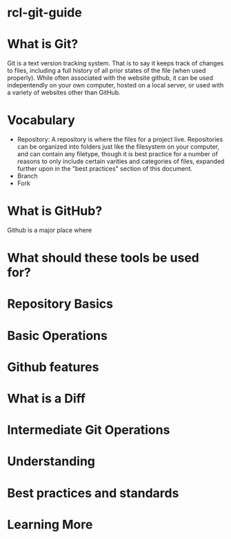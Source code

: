 # rcl-git-guide

# What is Git?
Git is a text version tracking system. That is to say it keeps track of changes to files, including a full history of all prior states of the file (when used properly). While often associated with the website github, it can be used indepentendly on your own computer, hosted on a local server, or used with a variety of websites other than GitHub.

# Vocabulary
- Repository: A repository is where the files for a project live. Repositories can be organized into folders just like the filesystem on your computer, and can contain any filetype, though it is best practice for a number of reasons to only include certain varities and categories of files, expanded further upon in the "best practices" section of this document.
- Branch
- Fork

# What is GitHub?
Github is a major place where 
# What should these tools be used for?
# Repository Basics
# Basic Operations
# Github features
# What is a Diff
# Intermediate Git Operations
# Understanding 
# Best practices and standards
# Learning More
